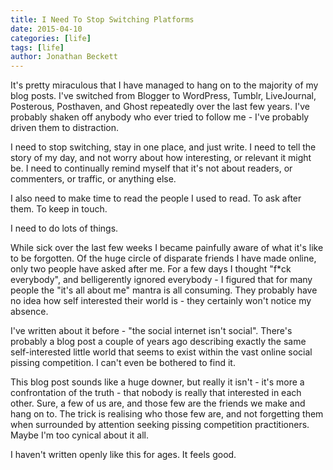 ```yaml
---
title: I Need To Stop Switching Platforms
date: 2015-04-10
categories: [life]
tags: [life]
author: Jonathan Beckett
---
```


It's pretty miraculous that I have managed to hang on to the majority of my blog posts. I've switched from Blogger to WordPress, Tumblr, LiveJournal, Posterous, Posthaven, and Ghost repeatedly over the last few years. I've probably shaken off anybody who ever tried to follow me - I've probably driven them to distraction.

I need to stop switching, stay in one place, and just write. I need to tell the story of my day, and not worry about how interesting, or relevant it might be. I need to continually remind myself that it's not about readers, or commenters, or traffic, or anything else.

I also need to make time to read the people I used to read. To ask after them. To keep in touch.

I need to do lots of things.

While sick over the last few weeks I became painfully aware of what it's like to be forgotten. Of the huge circle of disparate friends I have made online, only two people have asked after me. For a few days I thought "f*ck everybody", and belligerently ignored everybody - I figured that for many people the "it's all about me" mantra is all consuming. They probably have no idea how self interested their world is - they certainly won't notice my absence.

I've written about it before - "the social internet isn't social". There's probably a blog post a couple of years ago describing exactly the same self-interested little world that seems to exist within the vast online social pissing competition. I can't even be bothered to find it.

This blog post sounds like a huge downer, but really it isn't - it's more a confrontation of the truth - that nobody is really that interested in each other. Sure, a few of us are, and those few are the friends we make and hang on to. The trick is realising who those few are, and not forgetting them when surrounded by attention seeking pissing competition practitioners. Maybe I'm too cynical about it all.

I haven't written openly like this for ages. It feels good.